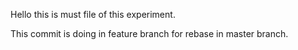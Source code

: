 Hello this is must file of this experiment.

This commit is doing in feature branch for rebase in master branch.